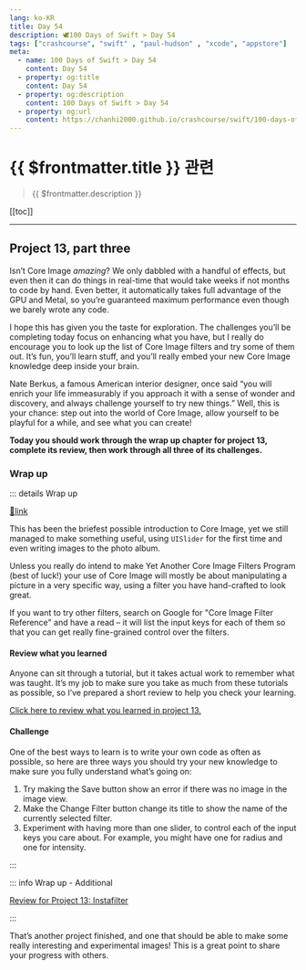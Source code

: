 ```yaml
---
lang: ko-KR
title: Day 54
description: 🕊️100 Days of Swift > Day 54
tags: ["crashcourse", "swift" , "paul-hudson" , "xcode", "appstore"]
meta:
  - name: 100 Days of Swift > Day 54
    content: Day 54
  - property: og:title
    content: Day 54
  - property: og:description
    content: 100 Days of Swift > Day 54
  - property: og:url
    content: https://chanhi2000.github.io/crashcourse/swift/100-days-of-swift/54.html
---
```


# {{ $frontmatter.title }} 관련

> {{ $frontmatter.description }}

[[toc]]

---

## Project 13, part three

Isn’t Core Image _amazing_? We only dabbled with a handful of effects, but even then it can do things in real-time that would take weeks if not months to code by hand. Even better, it automatically takes full advantage of the GPU and Metal, so you’re guaranteed maximum performance even though we barely wrote any code.

I hope this has given you the taste for exploration. The challenges you’ll be completing today focus on enhancing what you have, but I really do encourage you to look up the list of Core Image filters and try some of them out. It’s fun, you’ll learn stuff, and you’ll really embed your new Core Image knowledge deep inside your brain.

Nate Berkus, a famous American interior designer, once said “you will enrich your life immeasurably if you approach it with a sense of wonder and discovery, and always challenge yourself to try new things.” Well, this is your chance: step out into the world of Core Image, allow yourself to be playful for a while, and see what you can create!

__Today you should work through the wrap up chapter for project 13, complete its review, then work through all three of its challenges.__

### Wrap up

::: details Wrap up

[📎link](https://www.hackingwithswift.com/read/13/6/wrap-up)

<YouTube id="sbTBhRaT0Js"/>

This has been the briefest possible introduction to Core Image, yet we still managed to make something useful, using `UISlider` for the first time and even writing images to the photo album.

Unless you really do intend to make Yet Another Core Image Filters Program (best of luck!) your use of Core Image will mostly be about manipulating a picture in a very specific way, using a filter you have hand-crafted to look great.

If you want to try other filters, search on Google for "Core Image Filter Reference" and have a read – it will list the input keys for each of them so that you can get really fine-grained control over the filters.

#### Review what you learned

Anyone can sit through a tutorial, but it takes actual work to remember what was taught. It’s my job to make sure you take as much from these tutorials as possible, so I’ve prepared a short review to help you check your learning.

[Click here to review what you learned in project 13.][project-13-instafilter]

#### Challenge

One of the best ways to learn is to write your own code as often as possible, so here are three ways you should try your new knowledge to make sure you fully understand what’s going on:

1. Try making the Save button show an error if there was no image in the image view.
2. Make the Change Filter button change its title to show the name of the currently selected filter.
3. Experiment with having more than one slider, to control each of the input keys you care about. For example, you might have one for radius and one for intensity.

:::

::: info Wrap up - Additional 

[Review for Project 13: Instafilter][project-13-instafilter]

:::

That’s another project finished, and one that should be able to make some really interesting and experimental images! This is a great point to share your progress with others.

[project-13-instafilter]: https://www.hackingwithswift.com/review/hws/project-13-instafilter